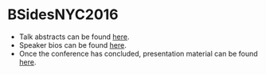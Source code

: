 # BSidesNYC2016

- Talk abstracts can be found [here](https://github.com/bsidesnyc/BSidesNYC2016/wiki/Abstracts).
- Speaker bios can be found [here](https://github.com/bsidesnyc/BSidesNYC2016/wiki/Bios).
- Once the conference has concluded, presentation material can be found [here](https://github.com/bsidesnyc/BSidesNYC2016/tree/master/Presentations).
